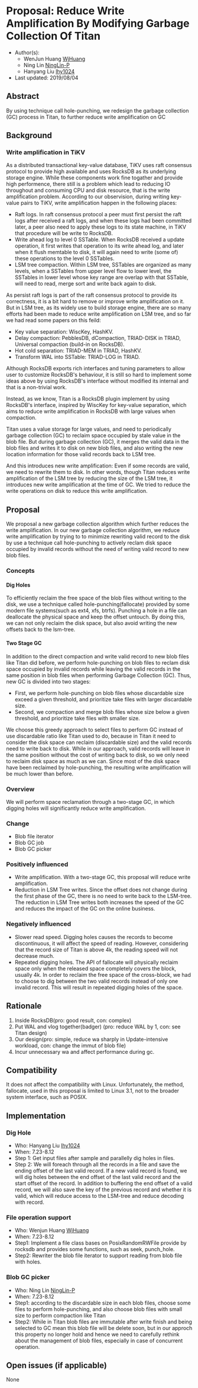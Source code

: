 # Proposal: Reduce Write Amplification By Modifying Garbage Collection Of Titan

- Author(s):    
  -  WenJun Huang [WjHuang](https://github.com/wjhuang2016)
  -  Ning Lin [NingLin-P](https://github.com/NingLin-P)
  -  Hanyang Liu [lhy1024](https://github.com/lhy1024)
- Last updated:  2019/08/04

## Abstract

By using technique call hole-punching, we redesign the garbage collection (GC) process in Titan, to further reduce write amplification on GC

## Background

### Write amplification in TiKV

As a distributed transactional key-value database, TiKV uses raft consensus protocol to provide high available and uses RocksDB as its underlying storage engine. While these components work fine 
togather and provide high performence, there still is a problem which lead to reducing IO throughout and consuming CPU and disk resource, that is the write amplification problem. According to our observision, during 
writing key-value pairs to TiKV, write amplification happen in the following places: 

- Raft logs. In raft consensus protocol a peer must first persist the raft logs after received a raft logs, and when these logs had been committed later, a peer also need to apply these logs to its state machine, in TiKV that procedure will be write to RocksDB.
- Write ahead log to level 0 SSTable. When RocksDB received a update operation, it first writes that operation to its write ahead log, and later when it flush memtable to disk, it will again need to write (some of) these operations to the level 0 SSTables.
- LSM tree compaction. Within LSM tree, SSTables are organized as many levels, when a SSTables from upper level flow to lower level, the SSTables in lower level whose key range are overlap with that SSTable, will need to read, merge sort and write back again to disk.

As persist raft logs is part of the raft consensus protocol to provide its correctness, it is a bit hard to remove or improve write amplification on it. But in LSM tree, as its widely use to 
build storage engine, there are so many efforts had been made to reduce write amplification on LSM tree, and so far we had read some papers on this feild:

- Key value separation: WiscKey, HashKV.
- Delay compaction: PebblesDB, dCompaction, TRIAD-DISK in TRIAD, Universal compaction (build-in on RocksDB).
- Hot cold separation: TRIAD-MEM in TRIAD, HashKV.
- Transform WAL into SSTable: TRIAD-LOG in TRIAD.

Although RocksDB exports rich interfaces and tuning parameters to allow user to customize RocksDB's behaviour, it is still so hard to implement some ideas above by using RocksDB's interface without modified its internal and that is a non-trivial work.

Instead, as we know, Titan is a RocksDB plugin implement by using RocksDB's interface, inspired by WiscKey for key-value separation, which aims to reduce write amplification in RocksDB with large values when compaction.

Titan uses a value storage for large values, and need to periodically garbage collection (GC) to reclaim space occupied by stale value in the blob file. But during garbage collection (GC), it merges the valid data in the blob files and writes it to disk on new blob files, and also writing the new location information for those valid records back to LSM tree.

And this introduces new write amplification: Even if some records are valid, we need to rewrite them to disk. In other words, though Titan reduces write amplification of the LSM tree by reducing the size of the LSM tree, it introduces new write amplification at the time of GC. We tried to reduce the write operations on disk to reduce this write amplification.

## Proposal

We proposal a new garbage collection algorithm which further reduces the write amplification. In our new garbage collection algorithm, we reduce write amplification by trying to to minimize rewriting valid record to the disk by use a technique call hole-punching to actively reclam disk space occupied by invalid records without the need of writing valid record to new blob files.

### Concepts 

#### Dig Holes

To efficiently reclaim the free space of the blob files without writing to the disk, we use a technique called hole-punching(fallocate) provided by some modern file systems(such as ext4, xfs, btrfs). Punching a hole in a file can deallocate the physical space and keep the offset untouch. By doing this, we can not only reclaim the disk space, but also avoid writing the new offsets back to the lsm-tree. 

#### Two Stage GC

In addition to the direct compaction and write valid record to new blob files like Titan did before, we perform hole-punching on blob files to reclam disk space occupied by invalid records while leaving the valid records in the same position in blob files when performing Garbage Collection (GC). 
Thus, new GC is divided into two stages:
- First, we perform hole-punching on blob files whose discardable size exceed a given threshold, and prioritize take files with larger discardable size.
- Second, we compaction and merge blob files whose size below a given threshold, and prioritize take files with smaller size.

We choose this greedy approach to select files to perform GC instead of use discardable ratio like Titan used to do, because in Titan it need to consider the disk space can reclaim (discardable size) and the valid records need to write back to disk. While in our approach, valid records will leave in the same position without the cost of writing back to disk, so we only need to reclaim disk space as much as we can. Since most of the disk space have been reclaimed by hole-punching, the resulting write amplification will be much lower than before.

### Overview

We will perform space reclamation through a two-stage GC, in which digging holes will significantly reduce write amplification.

### Change

- Blob file iterator
- Blob GC job
- Blob GC picker

### Positively influenced

- Write amplification. With a two-stage GC, this proposal will reduce write amplification.
- Reduction in LSM Tree writes. Since the offset does not change during the first phase of the GC, there is no need to write back to the LSM-tree. The reduction in LSM Tree writes both increases the speed of the GC and reduces the impact of the GC on the online business.

### Negatively influenced

- Slower read speed. Digging holes causes the records to become discontinuous, it will affect the speed of reading. However, considering that the record size of Titan is above 4k, the reading speed will not decrease much.
- Repeated digging holes. The API of fallocate will physically reclaim space only when the released space completely covers the block, usually 4k. In order to reclaim the free space of the cross-block, we had to choose to dig between the two valid records instead of  only one invalid record. This will result in repeated digging holes of the space.


## Rationale

1. Inside RocksDB(pro: good result, con: complex)
2. Put WAL and vlog together(badger) (pro: reduce WAL by 1, con: see Titan design)
3. Our design(pro: simple, reduce wa sharply in Update-intensive workload, con: change the immut 
   of blob file)
4. Incur unnecessary wa and affect performance during gc.

## Compatibility

It does not affect the compatibility with Linux. Unfortunately, the method, fallocate,  used in this proposal is limited to Linux 3.1, not to the broader system interface, such as POSIX.

## Implementation

### Dig Hole

- Who: Hanyang Liu [lhy1024](https://github.com/lhy1024)
- When: 7.23-8.12
- Step 1: Get input files after sample and parallelly dig holes in files.
- Step 2: 
We will foreach through all the records in a file and save the ending offset of the last valid record. If a new valid record is found, we will dig holes between the end offset of the last valid record and the start offset of the record.
In addition to buffering the end offset of a valid record, we will also save the key of the previous record and whether it is valid, which will reduce access to the LSM-tree and reduce decoding with record.

### File operation support

- Who: Wenjun Huang [WjHuang](https://github.com/wjhuang2016)
- When: 7.23-8.12
- Step1: Implement a file class bases on PosixRandomRWFile provide by rocksdb and provides some functions, such as seek, punch_hole. 
- Step2: Rewriter the blob file iterator to support reading from blob file with holes. 

### Blob GC picker

- Who: Ning Lin [NingLin-P](https://github.com/NingLin-P)
- When: 7.23-8.12
- Step1: according to the discardable size in each blob files, choose some files to perform hole-punching, and also choose blob files with small size to perform compaction like Titan
- Step2: While in Titan blob files are immutable after write finish and being selected to GC mean this blob file will be delete soon, but in our approch this property no longer hold and hence we need to carefully rethink about the management of blob files, especially in case of concurrent operation.

## Open issues (if applicable)

None
